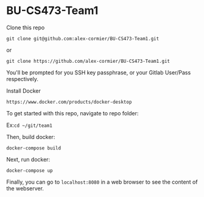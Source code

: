 # BU-CS473-Team1

Clone this repo

`git clone git@github.com:alex-cormier/BU-CS473-Team1.git` 

or

`git clone https://github.com/alex-cormier/BU-CS473-Team1.git`

You'll be prompted for you SSH key passphrase, or your Gitlab User/Pass respectively.

Install Docker

`https://www.docker.com/products/docker-desktop`

To get started with this repo, navigate to repo folder:

Ex:`cd ~/git/team1`

Then, build docker:

`docker-compose build`

Next, run docker:

`docker-compose up`

Finally, you can go to `localhost:8080` in a web browser to see the content of the webserver.